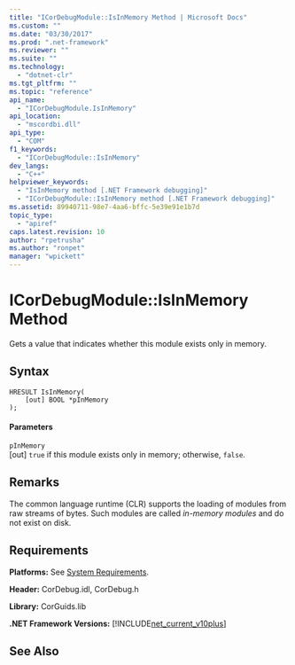 ```yaml
---
title: "ICorDebugModule::IsInMemory Method | Microsoft Docs"
ms.custom: ""
ms.date: "03/30/2017"
ms.prod: ".net-framework"
ms.reviewer: ""
ms.suite: ""
ms.technology: 
  - "dotnet-clr"
ms.tgt_pltfrm: ""
ms.topic: "reference"
api_name: 
  - "ICorDebugModule.IsInMemory"
api_location: 
  - "mscordbi.dll"
api_type: 
  - "COM"
f1_keywords: 
  - "ICorDebugModule::IsInMemory"
dev_langs: 
  - "C++"
helpviewer_keywords: 
  - "IsInMemory method [.NET Framework debugging]"
  - "ICorDebugModule::IsInMemory method [.NET Framework debugging]"
ms.assetid: 89940711-98e7-4aa6-bffc-5e39e91e1b7d
topic_type: 
  - "apiref"
caps.latest.revision: 10
author: "rpetrusha"
ms.author: "ronpet"
manager: "wpickett"
---
```

# ICorDebugModule::IsInMemory Method
Gets a value that indicates whether this module exists only in memory.  
  
## Syntax  
  
```  
HRESULT IsInMemory(  
    [out] BOOL *pInMemory  
);  
```  
  
#### Parameters  
 `pInMemory`  
 [out] `true` if this module exists only in memory; otherwise, `false`.  
  
## Remarks  
 The common language runtime (CLR) supports the loading of modules from raw streams of bytes. Such modules are called *in-memory modules* and do not exist on disk.  
  
## Requirements  
 **Platforms:** See [System Requirements](../../../../docs/framework/get-started/system-requirements.md).  
  
 **Header:** CorDebug.idl, CorDebug.h  
  
 **Library:** CorGuids.lib  
  
 **.NET Framework Versions:** [!INCLUDE[net_current_v10plus](../../../../includes/net-current-v10plus-md.md)]  
  
## See Also  
    
 